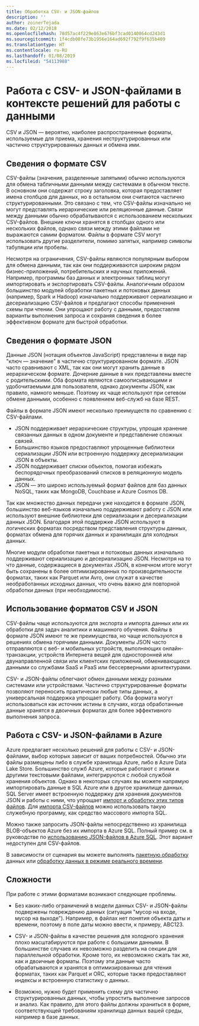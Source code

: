 ```yaml
---
title: Обработка CSV- и JSON-файлов
description: ''
author: zoinerTejada
ms.date: 02/12/2018
ms.openlocfilehash: 78d57ac4f229e863e676bf3cad0140864cd243d1
ms.sourcegitcommit: 1f4cdb08fe73b1956e164ad692f792f9f635b409
ms.translationtype: HT
ms.contentlocale: ru-RU
ms.lasthandoff: 01/08/2019
ms.locfileid: "54113988"
---
```

# <a name="working-with-csv-and-json-files-for-data-solutions"></a>Работа с CSV- и JSON-файлами в контексте решений для работы с данными

CSV и JSON — вероятно, наиболее распространенные форматы, используемые для приема, хранения неструктурированных или частично структурированных данных и обмена ими.

## <a name="about-csv-format"></a>Сведения о формате CSV

CSV-файлы (значения, разделенные запятыми) обычно используются для обмена табличными данными между системами в обычном тексте. В основном они содержат строку заголовка, которая предоставляет имена столбцов для данных, но в остальном они считаются частично структурированными. Это связано с тем, что CSV-файлы изначально не могут представлять иерархические или реляционные данные. Связи между данными обычно обрабатываются с использованием нескольких CSV-файлов. Внешние ключи хранятся в столбцах одного или нескольких файлов, однако связи между этими файлами не выражаются самим форматом. Файлы в формате CSV могут использовать другие разделители, помимо запятых, например символы табуляции или пробелы.

Несмотря на ограничения, CSV-файлы являются популярным выбором для обмена данными, так как они поддерживаются широким рядом бизнес-приложений, потребительских и научных приложений. Например, программы баз данных и электронных таблиц могут импортировать и экспортировать CSV-файлы. Аналогичным образом большинство модулей обработки пакетных и потоковых данных (например, Spark и Hadoop) изначально поддерживают сериализацию и десериализацию CSV-файлов и предлагают способы применения схемы при чтении. Они упрощают работу с данными, предоставляя варианты выполнения запроса и сохраняя сведения в более эффективном формате для быстрой обработки.

## <a name="about-json-format"></a>Сведения о формате JSON

Данные JSON (нотация объектов JavaScript) представлены в виде пар "ключ — значение" в частично структурированном формате. JSON часто сравнивают с XML, так как они могут хранить данные в иерархическом формате. Дочерние данные в них представлены вместе с родительскими. Оба формата являются самоописывающими и удобочитаемыми для пользователя, однако документы JSON, как правило, намного меньше. Поэтому их чаще используют при сетевом обмене данными, особенно с появлением веб-служб на базе REST.

Файлы в формате JSON имеют несколько преимуществ по сравнению с CSV-файлами.

- JSON поддерживает иерархические структуры, упрощая хранение связанных данных в одном документе и представление сложных связей.
- Большинство языков предоставляют упрощенные библиотеки сериализации JSON или встроенную поддержку десериализации JSON в объекты.
- JSON поддерживает списки объектов, помогая избежать беспорядочных преобразований списков в реляционную модель данных.
- JSON — это широко используемый формат файлов для баз данных NoSQL, таких как MongoDB, Couchbase и Azure Cosmos DB.

Так как множество данных передачи уже находится в формате JSON, большинство веб-языков изначально поддерживают работу с JSON или используют внешние библиотеки для сериализации и десериализации данных JSON. Благодаря этой поддержке JSON используют в логических форматах посредством представления структуры данных, форматах обмена для горячих данных и хранилищах для холодных данных.

Многие модули обработки пакетных и потоковых данных изначально поддерживают сериализацию и десериализацию JSON. Несмотря на то что данные, содержащиеся в документах JSON, в конечном итоге могут быть сохранены в более оптимизированных по производительности форматах, таких как Parquet или Avro, они служат в качестве необработанных исходных данных, что очень важно для повторной обработки данных (при необходимости).

## <a name="when-to-use-csv-or-json-formats"></a>Использование форматов CSV и JSON

CSV-файлы чаще используются для экспорта и импорта данных или их обработки для задач аналитики и машинного обучения. Файлы в формате JSON имеют те же преимущества, но чаще используются в решениях обмена горячими данными. Документы JSON часто отправляются с веб- и мобильных устройств, выполняющих онлайн-транзакции, устройств Интернета вещей для односторонней или двунаправленной связи или клиентских приложений, обменивающихся данными со службами SaaS и PaaS или бессерверными архитектурами.

CSV- и JSON-файлы облегчают обмен данными между разными системами или устройствами. Частично структурированные форматы позволяют переносить практически любые типы данных, а универсальная поддержка упрощает работу. Оба формата могут использоваться как источник истины в случаях, когда обработанные данные хранятся в двоичных форматах для более эффективного выполнения запроса.

## <a name="working-with-csv-and-json-data-in-azure"></a>Работа с CSV- и JSON-файлами в Azure

Azure предлагает несколько решений для работы с CSV- и JSON-файлами, выбор которых зависит от ваших потребностей. Обычно эти файлы размещены либо в службе хранилища Azure, либо в Azure Data Lake Store. Большинство служб Azure, которые работают с этими и другими текстовыми файлами, интегрируются с любой службой хранения объектов. Однако в некоторых случаях вы можете напрямую импортировать данные в SQL Azure или в другое хранилище данных. SQL Server имеет встроенную поддержку для хранения документов JSON и работы с ними, что упрощает [импорт и обработку этих типов файлов](/sql/relational-databases/json/import-json-documents-into-sql-server). Для [импорта CSV-файлов](/sql/relational-databases/json/import-json-documents-into-sql-server) можно использовать такую служебную программу, как средство массового импорта SQL.

Можно также запросить JSON-файлы непосредственно из хранилища BLOB-объектов Azure без их импорта в Azure SQL. Полный пример см. в руководстве по [использованию JSON-файлов в Azure SQL](https://medium.com/@mauridb/work-with-json-files-with-azure-sql-8946f066ddd4). Этот вариант недоступен для CSV-файлов.

В зависимости от сценария вы можете выполнять [пакетную обработку](../big-data/batch-processing.md) данных или [обработку данных в режиме реального времени](../big-data/real-time-processing.md).

## <a name="challenges"></a>Сложности

При работе с этими форматами возникают следующие проблемы.

- Без каких-либо ограничений в модели данных CSV- и JSON-файлы подвержены повреждению данных (ситуация "мусор на входе, мусор на выходе"). Например, в файлах нет понятия объекта даты и времени, поэтому в поле даты можно ввести, к примеру, ABC123.

- CSV- и JSON-файлы в качестве решения для холодного хранения плохо масштабируются при работе с большими данными. В большинстве случаев их невозможно разделить на секции для параллельной обработки. Кроме того, их невозможно сжать так же, как и двоичные форматы. Поэтому эти данные часто обрабатываются и хранятся в оптимизированных для чтения форматах, таких как Parquet и ORC, которые также предоставляют индексы и встроенную статистику о данных.

- Возможно, нужно будет применить схему для частично структурированных данных, чтобы упростить выполнение запросов и анализ. Как правило, для этого файлы должны храниться в форме, соответствующей требованиям хранилища данных вашей среды, например в базе данных.
